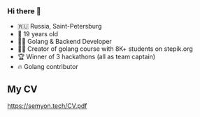 ### Hi there 👋

* 🇷🇺 Russia, Saint-Petersburg
* 🚀 19 years old
* 👨‍💻 Golang & Backend Developer
* 👨‍🎓 Creator of golang course with 8K+ students on stepik.org
* 🏆 Winner of 3 hackathons (all as team captain)
* 🔥 Golang contributor

## My CV
https://semyon.tech/CV.pdf
